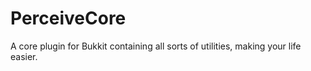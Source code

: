 # PerceiveCore
A core plugin for Bukkit containing all sorts of utilities, making your life easier.
